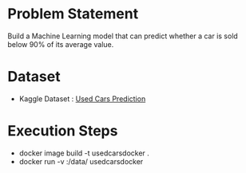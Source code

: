 # Problem Statement
Build a Machine Learning model that can predict whether a car is sold below 90% of its average value.

# Dataset
* Kaggle Dataset : [Used Cars Prediction](https://www.kaggle.com/orgesleka/used-cars-database)

# Execution Steps
* docker image build -t usedcarsdocker .
* docker run -v <fullPathToDataset>:/data/ usedcarsdocker
